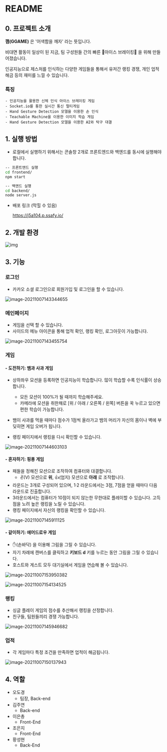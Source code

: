 # README



## 0. 프로젝트 소개

**깸(GGAME)** 은 '어색함을 깨자' 라는 뜻입니다.

비대면 활동이 일상이 된 지금, 팀 구성원들 간의 빠른 🧊아이스 브레이킹🧊 을 위해 만들어졌습니다.

인공지능으로 제스처를 인식하는 다양한 게임들을 통해서 유저간 랭킹 경쟁, 개인 업적 해금 등의 재미를 느낄 수 있습니다.

### 특징

```
- 인공지능을 활용한 신체 인식 아이스 브레이킹 게임
- Socket.io를 통한 실시간 통신 멀티게임 
- Hand Gesture Detection 모델을 이용한 손 인식
- Teachable Machine을 이용한 이미지 학습 게임
- Hand Gesture Detection 모델을 이용한 AI와 탁구 대결
```



## 1. 실행 방법

- 로컬에서 실행하기 위해서는 콘솔창 2개로 프론트엔드와 백엔드를 동시에 실행해야 합니다.

``` bash
-- 프론트엔드 실행
cd frontend/
npm start

-- 백엔드 실행
cd backend/
node server.js
```

- 배포 링크 (막힐 수 있음)

  https://j5a104.p.ssafy.io/



## 2. 개발 환경

![img](https://cdn.discordapp.com/attachments/879577592984928291/895203376596406292/-.jpg)



## 3. 기능

### 로그인

- 카카오 소셜 로그인으로 회원가입 및 로그인을 할 수 있습니다.

![image-20211007143344655](README.assets/image-20211007143344655.png)

### 메인페이지

- 게임을 선택 할 수 있습니다.
-  사이드의 메뉴 아이콘을 통해 업적 확인, 랭킹 확인, 로그아웃이 가능합니다.

![image-20211007143455754](README.assets/image-20211007143455754.png)

### 게임

#### - 도전하기: 뱀과 사과 게임

- 상하좌우 모션을 등록하면 인공지능이 학습합니다. 많이 학습할 수록 인식률이 상승합니다.
  - 모든 모션이 100%가 될 때까지 학습해주세요.
  - 카메라에 모션을 취한채로 [위 / 아래 / 오른쪽 / 왼쪽] 버튼을 꾹 누르고 있으면 편한 학습이 가능합니다.

- 뱀이 사과를 먹을 때마다 점수가 1점씩 올라가고 뱀의 머리가 자신의 몸이나 벽에 부딪히면 게임 오버가 됩니다.

- 랭킹 페이지에서 랭킹을 다시 확인할 수 있습니다.

![image-20211007144603103](README.assets/image-20211007144603103.png)

#### - 혼자하기: 핑퐁 게임

- 패들을 정해진 모션으로 조작하여 컴퓨터와 대결합니다.
  - ✌(V) 모션으로 **위**, 👍(엄지) 모션으로 **아래** 로 조작합니다.
- 라운드는 3개로 구성되어 있으며, 1·2 라운드에서는 3점, 7점을 얻을 때마다 다음 라운드로 진출합니다. 
- 3라운드에서는 컴퓨터가 10점이 되지 않는한 무한대로 플레이할 수 있습니다. 고득점을 노려 높은 랭킹을 노릴 수 있습니다.
- 랭킹 페이지에서 자신의 랭킹을 확인할 수 있습니다.

![image-20211007145911125](README.assets/image-20211007145911125.png)

#### - 같이하기: 에어드로우 게임

- ✋(손바닥) 을 이용해 그림을 그릴 수 있습니다.
- 자기 차례에 캔버스를 클릭하고 **키보드 d** 키를 누르는 동안 그림을 그릴 수 있습니다.
- 호스트와 게스트 모두 대기실에서 게임을 연습해 볼 수 있습니다.



![image-20211007153950382](README.assets/image-20211007153950382.png)

![image-20211007154134525](README.assets/image-20211007154134525.png)

### 랭킹

- 싱글 플레이 게임의 점수를 추산해서 랭킹을 산정합니다.
- 친구들, 팀원들끼리 경쟁 가능합니다.

![image-20211007145946682](README.assets/image-20211007145946682.png)

### 업적

- 각 게임마다 특정 조건을 만족하면 업적이 해금됩니다.

![image-20211007150137943](README.assets/image-20211007150137943.png)

## 4. 역할

- 오도경
  - 팀장, Back-end
- 김주연
  - Back-end
- 이은총
  - Front-End
- 조은지
  - Front-End
- 황성현
  - Back-End